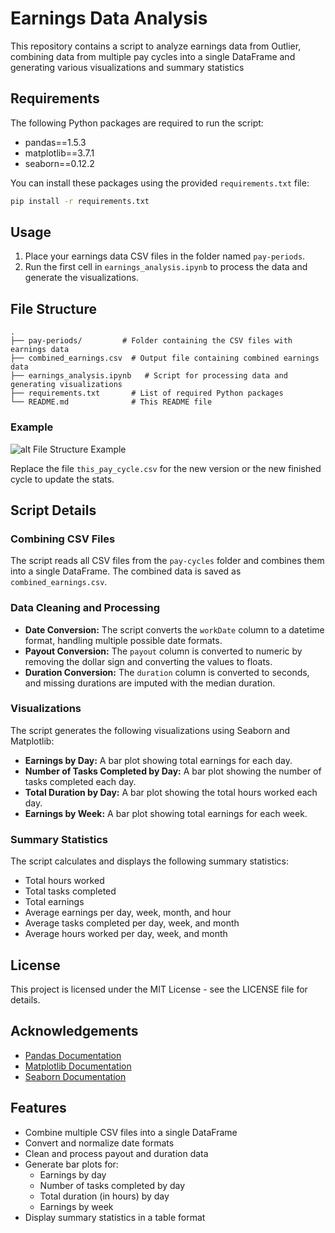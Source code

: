 # Earnings Data Analysis

This repository contains a script to analyze earnings data from Outlier, combining data from multiple pay cycles into a single DataFrame and generating various visualizations and summary statistics

## Requirements

The following Python packages are required to run the script:

- pandas==1.5.3
- matplotlib==3.7.1
- seaborn==0.12.2

You can install these packages using the provided `requirements.txt` file:

```bash
pip install -r requirements.txt
```

## Usage

1. Place your earnings data CSV files in the folder named `pay-periods`.
2. Run the first cell in `earnings_analysis.ipynb` to process the data and generate the visualizations.

## File Structure

```
.
├── pay-periods/         # Folder containing the CSV files with earnings data
├── combined_earnings.csv  # Output file containing combined earnings data
├── earnings_analysis.ipynb   # Script for processing data and generating visualizations
├── requirements.txt       # List of required Python packages
└── README.md              # This README file
```
### Example
![alt File Structure Example](https://i.imgur.com/NTtPlpP.png)

Replace the file `this_pay_cycle.csv` for the new version or the new finished cycle to update the stats.

## Script Details

### Combining CSV Files

The script reads all CSV files from the `pay-cycles` folder and combines them into a single DataFrame. The combined data is saved as `combined_earnings.csv`.

### Data Cleaning and Processing

- **Date Conversion:** The script converts the `workDate` column to a datetime format, handling multiple possible date formats.
- **Payout Conversion:** The `payout` column is converted to numeric by removing the dollar sign and converting the values to floats.
- **Duration Conversion:** The `duration` column is converted to seconds, and missing durations are imputed with the median duration.

### Visualizations

The script generates the following visualizations using Seaborn and Matplotlib:

- **Earnings by Day:** A bar plot showing total earnings for each day.
- **Number of Tasks Completed by Day:** A bar plot showing the number of tasks completed each day.
- **Total Duration by Day:** A bar plot showing the total hours worked each day.
- **Earnings by Week:** A bar plot showing total earnings for each week.

### Summary Statistics

The script calculates and displays the following summary statistics:

- Total hours worked
- Total tasks completed
- Total earnings
- Average earnings per day, week, month, and hour
- Average tasks completed per day, week, and month
- Average hours worked per day, week, and month

## License

This project is licensed under the MIT License - see the LICENSE file for details.

## Acknowledgements

- [Pandas Documentation](https://pandas.pydata.org/pandas-docs/stable/)
- [Matplotlib Documentation](https://matplotlib.org/stable/contents.html)
- [Seaborn Documentation](https://seaborn.pydata.org/)

## Features

- Combine multiple CSV files into a single DataFrame
- Convert and normalize date formats
- Clean and process payout and duration data
- Generate bar plots for:
  - Earnings by day
  - Number of tasks completed by day
  - Total duration (in hours) by day
  - Earnings by week
- Display summary statistics in a table format